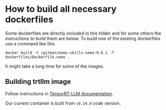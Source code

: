 # How to build all necessary dockerfiles

Some dockerfiles are directly included in this folder and for some others the instructions to build them are below.
To build one of the existing dockerfiles use a command like this

```
docker build -t igitman/nemo-skills-nemo:0.6.1 -f dockerfiles/Dockerfile.nemo .
```
It might take a long time for some of the images.

## Building trtllm image

Follow instructions in [TensorRT-LLM documentation](https://nvidia.github.io/TensorRT-LLM/installation/build-from-source-linux.html#option-1-build-tensorrt-llm-in-one-step).

Our current container is built from `v0.19.0` code version.
